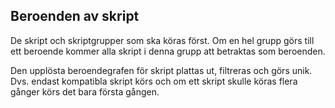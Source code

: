 ## Beroenden av skript

De skript och skriptgrupper som ska köras först. Om en hel grupp görs till ett beroende kommer alla skript i denna grupp att betraktas som beroenden.

Den upplösta beroendegrafen för skript plattas ut, filtreras och görs unik. Dvs. endast kompatibla skript körs och om ett skript skulle köras flera gånger körs det bara första gången.
